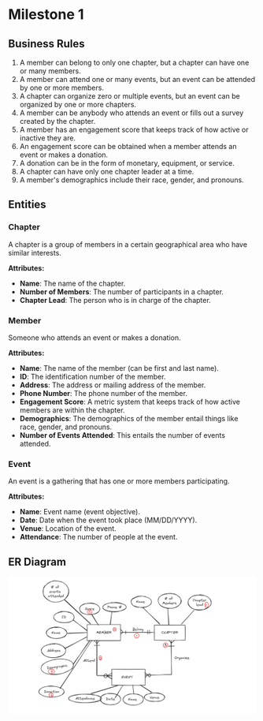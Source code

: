 # Milestone 1

## Business Rules

1. A member can belong to only one chapter, but a chapter can have one or many members.
2. A member can attend one or many events, but an event can be attended by one or more members.
3. A chapter can organize zero or multiple events, but an event can be organized by one or more chapters.
4. A member can be anybody who attends an event or fills out a survey created by the chapter.
5. A member has an engagement score that keeps track of how active or inactive they are.
6. An engagement score can be obtained when a member attends an event or makes a donation.
7. A donation can be in the form of monetary, equipment, or service.
8. A chapter can have only one chapter leader at a time.
9. A member's demographics include their race, gender, and pronouns.

## Entities

### Chapter

A chapter is a group of members in a certain geographical area who have similar interests.

**Attributes:**

- **Name**: The name of the chapter.
- **Number of Members**: The number of participants in a chapter.
- **Chapter Lead**: The person who is in charge of the chapter.

### Member

Someone who attends an event or makes a donation.

**Attributes:**

- **Name**: The name of the member (can be first and last name).
- **ID**: The identification number of the member.
- **Address**: The address or mailing address of the member.
- **Phone Number**: The phone number of the member.
- **Engagement Score**: A metric system that keeps track of how active members are within the chapter.
- **Demographics**: The demographics of the member entail things like race, gender, and pronouns.
- **Number of Events Attended**: This entails the number of events attended.

### Event

An event is a gathering that has one or more members participating.

**Attributes:**

- **Name**: Event name (event objective).
- **Date**: Date when the event took place (MM/DD/YYYY).
- **Venue**: Location of the event.
- **Attendance**: The number of people at the event.

## ER Diagram

![ER Diagram](ER_diagram.PNG)
